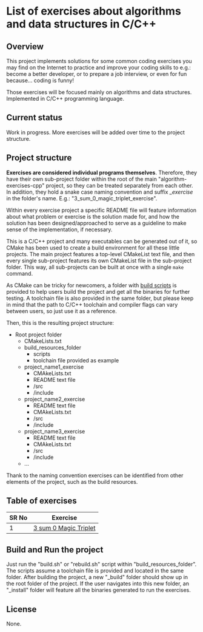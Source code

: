 # List of exercises about algorithms and data structures in C/C++

## Overview

This project implements solutions for some common coding exercises you may find on the Internet to practice and improve your coding skills to e.g.: become a better developer, or to prepare a job interview, or even for fun because... coding is funny!

Those exercises will be focused mainly on algorithms and data structures. Implemented in C/C++ programming language.

## Current status
Work in progress. More exercises will be added over time to the project structure.

## Project structure

**Exercises are considered individual programs themselves**. Therefore, they have their own sub-project folder within the root of the main "algorithm-exercises-cpp" project, so they can be treated separately from each other. In addition, they hold a snake case naming convention and suffix *_exercise* in the folder's name. E.g.: "3_sum_0_magic_triplet_exercise".

Within every exercise project a specific README file will feature information about what problem or exercise is the solution made for, and how the solution has been designed/approached to serve as a guideline to make sense of the implementation, if necessary.

This is a C/C++ project and many executables can be generated out of it, so CMake has been used to create a build environment for all these little projects. The main project features a top-level CMakeList text file, and then every single sub-project features its own CMakeList file in the sub-project folder. This way, all sub-projects can be built at once with a single `make` command.

As CMake can be tricky for newcomers, a folder with [build scripts](https://github.com/ppradillos/algorithm-exercises-cpp/tree/master/build_script_example) is provided to help users build the project and get all the binaries for further testing. A toolchain file is also provided in the same folder, but please keep in mind that the path to C/C++ toolchain and compiler flags can vary between users, so just use it as a reference.

Then, this is the resulting project structure:
* Root project folder
    * CMakeLists.txt
    * build_resources_folder
        * scripts
        * toolchain file provided as example
    * project_name1_exercise
        * CMAkeLists.txt
        * README text file
        * /src
        * /include
    * project_name2_exercise
        * README text file
        * CMAkeLists.txt
        * /src
        * /include
    * project_name3_exercise
        * README text file
        * CMAkeLists.txt
        * /src
        * /include
    * ...

Thank to the naming convention exercises can be identified from other elements of the project, such as the build resources.

## Table of exercises

| SR No | Exercise |
| ------ | ------ |
|1 | [3 sum 0 Magic Triplet](https://github.com/ppradillos/algorithm-exercises-cpp/tree/master/3_sum_0_magic_triplet) |

## Build and Run the project

Just run the "build.sh" or "rebuild.sh" script within "build_resources_folder". The scripts assume a toolchain file is provided and located in the same folder. After building the project, a new "_build" folder should show up in the root folder of the project. If the user navigates into this new folder, an "_install" folder will feature all the binaries generated to run the exercises.

## License
None.